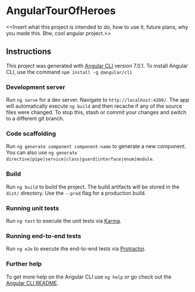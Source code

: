 # AngularTourOfHeroes

<<Insert what this project is intended to do, how to use it, future plans, why you made this. Btw, cool angular project.>>

## Instructions

This project was generated with [Angular CLI](https://github.com/angular/angular-cli) version 7.0.1.
To install Angular CLI, use the command ```npm install -g @angular/cli```

### Development server

Run `ng serve` for a dev server. Navigate to `http://localhost:4200/`. The app will automatically execute ```ng build```  and then  recache if any of the source files were changed. To stop this, stash or commit your changes and switch to a different git branch.

### Code scaffolding

Run `ng generate component component-name` to generate a new component. You can also use `ng generate directive|pipe|service|class|guard|interface|enum|module`.

### Build

Run `ng build` to build the project. The build artifacts will be stored in the `dist/` directory. Use the `--prod` flag for a production build.

### Running unit tests

Run `ng test` to execute the unit tests via [Karma](https://karma-runner.github.io).

### Running end-to-end tests

Run `ng e2e` to execute the end-to-end tests via [Protractor](http://www.protractortest.org/).

### Further help

To get more help on the Angular CLI use `ng help` or go check out the [Angular CLI README](https://github.com/angular/angular-cli/blob/master/README.md).
